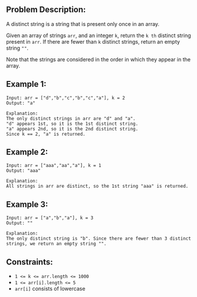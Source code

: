 ## Problem Description:

A distinct string is a string that is present only once in an array.

Given an array of strings `arr`, and an integer `k`, return the `k th` distinct string present in `arr`. If there are fewer than `k` distinct strings, return an empty string `""`.

Note that the strings are considered in the order in which they appear in the array.

 

## Example 1:

```
Input: arr = ["d","b","c","b","c","a"], k = 2
Output: "a"

Explanation:
The only distinct strings in arr are "d" and "a".
"d" appears 1st, so it is the 1st distinct string.
"a" appears 2nd, so it is the 2nd distinct string.
Since k == 2, "a" is returned. 
```

## Example 2:

```
Input: arr = ["aaa","aa","a"], k = 1
Output: "aaa"

Explanation:
All strings in arr are distinct, so the 1st string "aaa" is returned.
```

## Example 3:

```
Input: arr = ["a","b","a"], k = 3
Output: ""

Explanation:
The only distinct string is "b". Since there are fewer than 3 distinct strings, we return an empty string "".
```

## Constraints:

* `1 <= k <= arr.length <= 1000`
* `1 <= arr[i].length <= 5`
* `arr[i]` consists of lowercase 